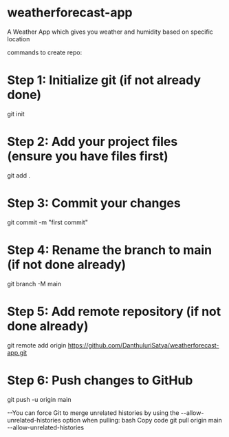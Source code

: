 # weatherforecast-app
A Weather App which gives you weather and humidity based on specific location

commands to create repo:
# Step 1: Initialize git (if not already done)
git init

# Step 2: Add your project files (ensure you have files first)
git add .

# Step 3: Commit your changes
git commit -m "first commit"

# Step 4: Rename the branch to main (if not done already)
git branch -M main

# Step 5: Add remote repository (if not done already)
git remote add origin https://github.com/DanthuluriSatya/weatherforecast-app.git

# Step 6: Push changes to GitHub
git push -u origin main

--You can force Git to merge unrelated histories by using the --allow-unrelated-histories option when pulling:
bash
Copy code
git pull origin main --allow-unrelated-histories
